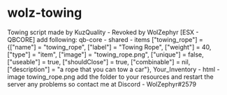 # wolz-towing
Towing script made by KuzQuality - Revoked by WolZephyr [ESX - QBCORE]  add following:  qb-core - shared - items ["towing_rope"]                   = {["name"] = "towing_rope",                  ["label"] = "Towing Rope",                 ["weight"] = 40,        ["type"] = "item",      ["image"] = "towing_rope.png",               ["unique"] = false,     ["useable"] = true,     ["shouldClose"] = true,        ["combinable"] = nil,   ["description"] = "a rope that you can tow a car"},   Your_Inventory - html - image towing_rope.png  add the folder to your resources and restart the server  any problems so contact me at Discord - WolZephyr#2579
